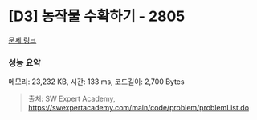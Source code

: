 # [D3] 농작물 수확하기 - 2805 

[문제 링크](https://swexpertacademy.com/main/code/problem/problemDetail.do?contestProbId=AV7GLXqKAWYDFAXB) 

### 성능 요약

메모리: 23,232 KB, 시간: 133 ms, 코드길이: 2,700 Bytes



> 출처: SW Expert Academy, https://swexpertacademy.com/main/code/problem/problemList.do